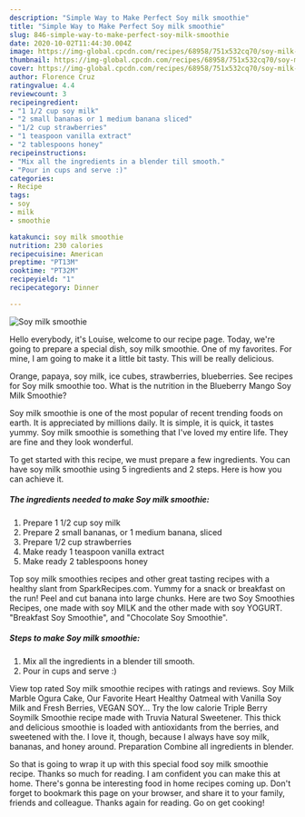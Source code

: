 ```yaml
---
description: "Simple Way to Make Perfect Soy milk smoothie"
title: "Simple Way to Make Perfect Soy milk smoothie"
slug: 846-simple-way-to-make-perfect-soy-milk-smoothie
date: 2020-10-02T11:44:30.004Z
image: https://img-global.cpcdn.com/recipes/68958/751x532cq70/soy-milk-smoothie-recipe-main-photo.jpg
thumbnail: https://img-global.cpcdn.com/recipes/68958/751x532cq70/soy-milk-smoothie-recipe-main-photo.jpg
cover: https://img-global.cpcdn.com/recipes/68958/751x532cq70/soy-milk-smoothie-recipe-main-photo.jpg
author: Florence Cruz
ratingvalue: 4.4
reviewcount: 3
recipeingredient:
- "1 1/2 cup soy milk"
- "2 small bananas or 1 medium banana sliced"
- "1/2 cup strawberries"
- "1 teaspoon vanilla extract"
- "2 tablespoons honey"
recipeinstructions:
- "Mix all the ingredients in a blender till smooth."
- "Pour in cups and serve :)"
categories:
- Recipe
tags:
- soy
- milk
- smoothie

katakunci: soy milk smoothie 
nutrition: 230 calories
recipecuisine: American
preptime: "PT13M"
cooktime: "PT32M"
recipeyield: "1"
recipecategory: Dinner

---
```



![Soy milk smoothie](https://img-global.cpcdn.com/recipes/68958/751x532cq70/soy-milk-smoothie-recipe-main-photo.jpg)

Hello everybody, it's Louise, welcome to our recipe page. Today, we're going to prepare a special dish, soy milk smoothie. One of my favorites. For mine, I am going to make it a little bit tasty. This will be really delicious.

Orange, papaya, soy milk, ice cubes, strawberries, blueberries. See recipes for Soy milk smoothie too. What is the nutrition in the Blueberry Mango Soy Milk Smoothie?

Soy milk smoothie is one of the most popular of recent trending foods on earth. It is appreciated by millions daily. It is simple, it is quick, it tastes yummy. Soy milk smoothie is something that I've loved my entire life. They are fine and they look wonderful.


To get started with this recipe, we must prepare a few ingredients. You can have soy milk smoothie using 5 ingredients and 2 steps. Here is how you can achieve it.

<!--inarticleads1-->

##### The ingredients needed to make Soy milk smoothie:

1. Prepare 1 1/2 cup soy milk
1. Prepare 2 small bananas, or 1 medium banana, sliced
1. Prepare 1/2 cup strawberries
1. Make ready 1 teaspoon vanilla extract
1. Make ready 2 tablespoons honey


Top soy milk smoothies recipes and other great tasting recipes with a healthy slant from SparkRecipes.com. Yummy for a snack or breakfast on the run! Peel and cut banana into large chunks. Here are two Soy Smoothies Recipes, one made with soy MILK and the other made with soy YOGURT. &#34;Breakfast Soy Smoothie&#34;, and &#34;Chocolate Soy Smoothie&#34;. 

<!--inarticleads2-->

##### Steps to make Soy milk smoothie:

1. Mix all the ingredients in a blender till smooth.
1. Pour in cups and serve :)


View top rated Soy milk smoothie recipes with ratings and reviews. Soy Milk Marble Ogura Cake, Our Favorite Heart Healthy Oatmeal with Vanilla Soy Milk and Fresh Berries, VEGAN SOY… Try the low calorie Triple Berry Soymilk Smoothie recipe made with Truvia Natural Sweetener. This thick and delicious smoothie is loaded with antioxidants from the berries, and sweetened with the. I love it, though, because I always have soy milk, bananas, and honey around. Preparation Combine all ingredients in blender. 

So that is going to wrap it up with this special food soy milk smoothie recipe. Thanks so much for reading. I am confident you can make this at home. There's gonna be interesting food in home recipes coming up. Don't forget to bookmark this page on your browser, and share it to your family, friends and colleague. Thanks again for reading. Go on get cooking!
